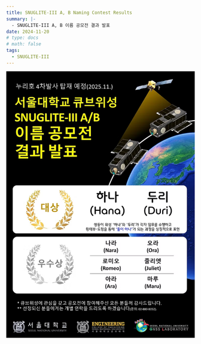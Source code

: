 ```yaml
---
title: SNUGLITE-III A, B Naming Contest Results
summary: |- 
  - SNUGLITE-III A, B 이름 공모전 결과 발표
date: 2024-11-20
# type: docs
# math: false
tags:
  - SNUGLITE-III
---
```


<!-------------------------------------------------------------------------------------->

 ![241120-fig1](fig1.png)